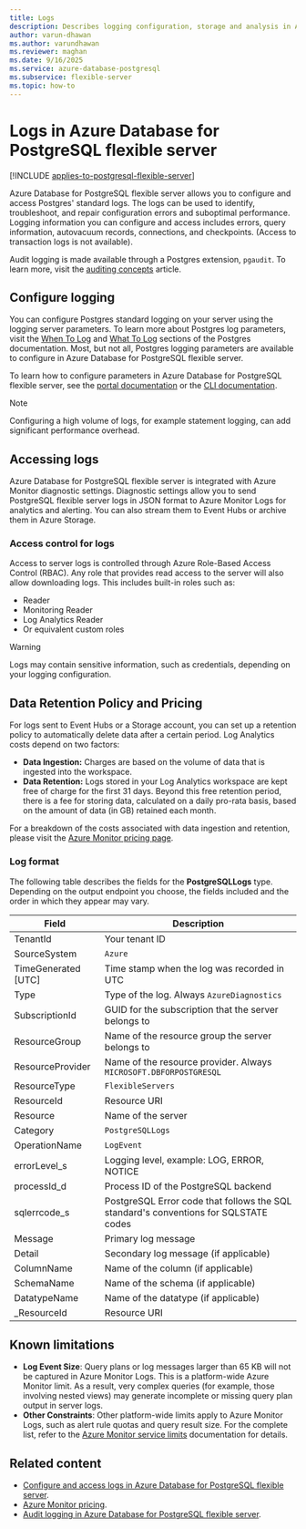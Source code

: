 ```yaml
---
title: Logs
description: Describes logging configuration, storage and analysis in Azure Database for PostgreSQL flexible server.
author: varun-dhawan
ms.author: varundhawan
ms.reviewer: maghan
ms.date: 9/16/2025
ms.service: azure-database-postgresql
ms.subservice: flexible-server
ms.topic: how-to
---
```


# Logs in Azure Database for PostgreSQL flexible server

[!INCLUDE [applies-to-postgresql-flexible-server](~/reusable-content/ce-skilling/azure/includes/postgresql/includes/applies-to-postgresql-flexible-server.md)]

Azure Database for PostgreSQL flexible server allows you to configure and access Postgres' standard logs. The logs can be used to identify, troubleshoot, and repair configuration errors and suboptimal performance. Logging information you can configure and access includes errors, query information, autovacuum records, connections, and checkpoints. (Access to transaction logs is not available).

Audit logging is made available through a Postgres extension, `pgaudit`. To learn more, visit the [auditing concepts](security-audit.md) article.

## Configure logging

You can configure Postgres standard logging on your server using the logging server parameters. To learn more about Postgres log parameters, visit the [When To Log](https://www.postgresql.org/docs/current/runtime-config-logging.html#RUNTIME-CONFIG-LOGGING-WHEN) and [What To Log](https://www.postgresql.org/docs/current/runtime-config-logging.html#RUNTIME-CONFIG-LOGGING-WHAT) sections of the Postgres documentation. Most, but not all, Postgres logging parameters are available to configure in Azure Database for PostgreSQL flexible server.

To learn how to configure parameters in Azure Database for PostgreSQL flexible server, see the [portal documentation](how-to-configure-server-parameters.md) or the [CLI documentation](how-to-configure-server-parameters.md).

> [!NOTE]
> Configuring a high volume of logs, for example statement logging, can add significant performance overhead. 

## Accessing logs

Azure Database for PostgreSQL flexible server is integrated with Azure Monitor diagnostic settings. Diagnostic settings allow you to send PostgreSQL flexible server logs in JSON format to Azure Monitor Logs for analytics and alerting. You can also stream them to Event Hubs or archive them in Azure Storage.

### Access control for logs

Access to server logs is controlled through Azure Role-Based Access Control (RBAC). Any role that provides read access to the server will also allow downloading logs. This includes built-in roles such as:

- Reader
- Monitoring Reader
- Log Analytics Reader
- Or equivalent custom roles

> [!WARNING]
> Logs may contain sensitive information, such as credentials, depending on your logging configuration.

## Data Retention Policy and Pricing

For logs sent to Event Hubs or a Storage account, you can set up a retention policy to automatically delete data after a certain period. Log Analytics costs depend on two factors:

- **Data Ingestion:** Charges are based on the volume of data that is ingested into the workspace.
- **Data Retention:** Logs stored in your Log Analytics workspace are kept free of charge for the first 31 days. Beyond this free retention period, there is a fee for storing data, calculated on a daily pro-rata basis, based on the amount of data (in GB) retained each month.

For a breakdown of the costs associated with data ingestion and retention, please visit the [Azure Monitor pricing page](https://azure.microsoft.com/pricing/details/monitor/).

### Log format

The following table describes the fields for the **PostgreSQLLogs** type. Depending on the output endpoint you choose, the fields included and the order in which they appear may vary. 

|**Field** | **Description** |
|---|---|
| TenantId | Your tenant ID |
| SourceSystem | `Azure` |
| TimeGenerated [UTC] | Time stamp when the log was recorded in UTC |
| Type | Type of the log. Always `AzureDiagnostics` |
| SubscriptionId | GUID for the subscription that the server belongs to |
| ResourceGroup | Name of the resource group the server belongs to |
| ResourceProvider | Name of the resource provider. Always `MICROSOFT.DBFORPOSTGRESQL` |
| ResourceType | `FlexibleServers` |
| ResourceId | Resource URI |
| Resource | Name of the server |
| Category | `PostgreSQLLogs` |
| OperationName | `LogEvent` |
| errorLevel_s | Logging level, example: LOG, ERROR, NOTICE |
| processId_d | Process ID of the PostgreSQL backend |
| sqlerrcode_s | PostgreSQL Error code that follows the SQL standard's conventions for SQLSTATE codes |
| Message | Primary log message | 
| Detail | Secondary log message (if applicable) |
| ColumnName | Name of the column (if applicable) |
| SchemaName | Name of the schema (if applicable) |
| DatatypeName | Name of the datatype (if applicable) |
| _ResourceId | Resource URI |

## Known limitations

- **Log Event Size**: Query plans or log messages larger than 65 KB will not be captured in Azure Monitor Logs. This is a platform-wide Azure Monitor limit. As a result, very complex queries (for example, those involving nested views) may generate incomplete or missing query plan output in server logs. 
- **Other Constraints**: Other platform-wide limits apply to Azure Monitor Logs, such as alert rule quotas and query result size. For the complete list, refer to the [Azure Monitor service limits](/azure/azure-monitor/fundamentals/service-limits) documentation for details.


## Related content

- [Configure and access logs in Azure Database for PostgreSQL flexible server](how-to-configure-and-access-logs.md).
- [Azure Monitor pricing](https://azure.microsoft.com/pricing/details/monitor/).
- [Audit logging in Azure Database for PostgreSQL flexible server](concepts-audit.md).
